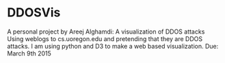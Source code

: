# DDOSVis
A personal project by Areej Alghamdi: A visualization of DDOS attacks
Using weblogs to cs.uoregon.edu and pretending that they are DDOS attacks. 
I am using python and D3 to make a web based visualization. 
Due: March 9th 2015
